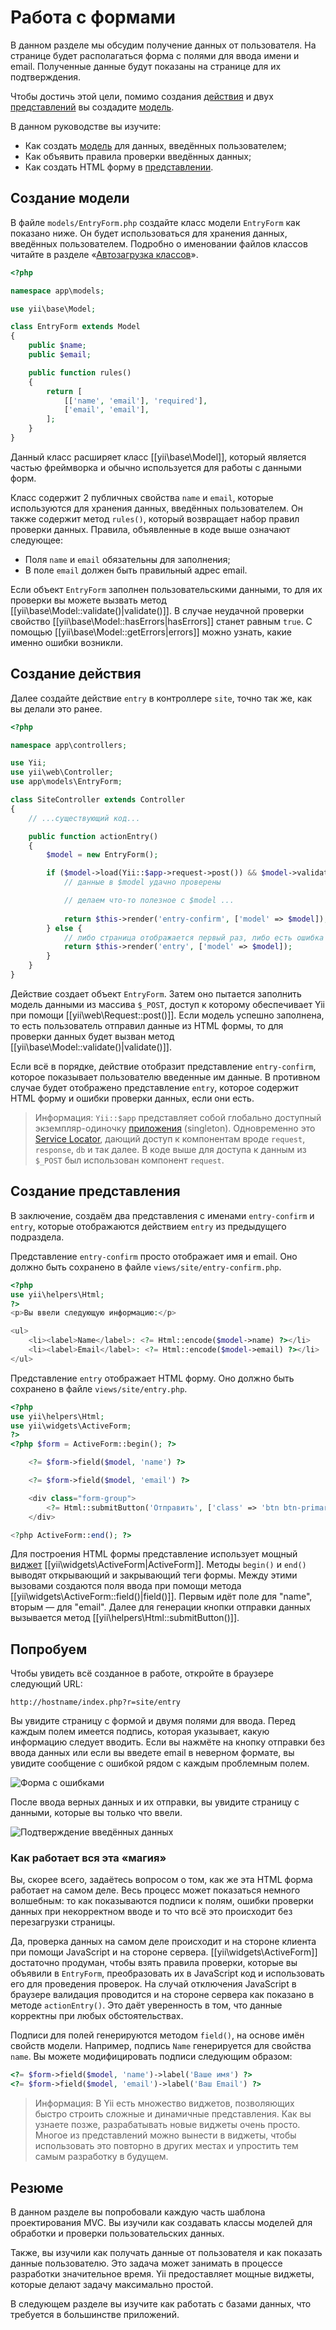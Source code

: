 Работа с формами
================

В данном разделе мы обсудим получение данных от пользователя. На странице будет располагаться форма с полями для ввода
имени и email. Полученные данные будут показаны на странице для их подтверждения.

Чтобы достичь этой цели, помимо создания [действия](structure-controllers.md) и двух [представлений](structure-views.md)
вы создадите [модель](structure-models.md).

В данном руководстве вы изучите:

* Как создать [модель](structure-models.md) для данных, введённых пользователем;
* Как объявить правила проверки введённых данных;
* Как создать HTML форму в [представлении](structure-views.md).


Создание модели <span id="creating-model"></span>
---------------------------------------------

В файле `models/EntryForm.php` создайте класс модели `EntryForm` как показано ниже. Он будет использоваться для
хранения данных, введённых пользователем. Подробно о именовании файлов классов читайте в разделе
«[Автозагрузка классов](concept-autoloading.md)».

```php
<?php

namespace app\models;

use yii\base\Model;

class EntryForm extends Model
{
    public $name;
    public $email;

    public function rules()
    {
        return [
            [['name', 'email'], 'required'],
            ['email', 'email'],
        ];
    }
}
```

Данный класс расширяет класс [[yii\base\Model]], который является частью фреймворка и обычно используется для работы
с данными форм.

Класс содержит 2 публичных свойства `name` и `email`, которые используются для хранения данных, введённых пользователем.
Он также содержит метод `rules()`, который возвращает набор правил проверки данных. Правила, объявленные в коде выше
означают следующее:

* Поля `name` и `email` обязательны для заполнения;
* В поле `email` должен быть правильный адрес email.

Если объект `EntryForm` заполнен пользовательскими данными, то для их проверки вы можете вызвать метод
[[yii\base\Model::validate()|validate()]]. В случае неудачной проверки свойство [[yii\base\Model::hasErrors|hasErrors]]
станет равным `true`. С помощью [[yii\base\Model::getErrors|errors]] можно узнать, какие именно ошибки возникли.


Создание действия <span id="creating-action"></span>
------------------------------------------------

Далее создайте действие `entry` в контроллере `site`, точно так же, как вы делали это ранее.

```php
<?php

namespace app\controllers;

use Yii;
use yii\web\Controller;
use app\models\EntryForm;

class SiteController extends Controller
{
    // ...существующий код...

    public function actionEntry()
    {
        $model = new EntryForm();

        if ($model->load(Yii::$app->request->post()) && $model->validate()) {
            // данные в $model удачно проверены

            // делаем что-то полезное с $model ...
 
            return $this->render('entry-confirm', ['model' => $model]);
        } else {
            // либо страница отображается первый раз, либо есть ошибка в данных
            return $this->render('entry', ['model' => $model]);
        }
    }
}
```

Действие создает объект `EntryForm`. Затем оно пытается заполнить модель данными из массива `$_POST`, доступ
к которому обеспечивает Yii при помощи [[yii\web\Request::post()]]. Если модель успешно заполнена, то есть пользователь
отправил данные из HTML формы, то для проверки данных будет вызван метод [[yii\base\Model::validate()|validate()]].

Если всё в порядке, действие отобразит представление `entry-confirm`, которое показывает пользователю введенные им данные.
В противном случае будет отображено представление `entry`, которое содержит HTML форму и ошибки проверки данных, если
они есть.

> Информация: `Yii::$app` представляет собой глобально доступный экземпляр-одиночку
[приложения](structure-applications.md) (singleton). Одновременно это [Service Locator](concept-service-locator.md),
дающий доступ к компонентам вроде `request`, `response`, `db` и так далее. В коде выше для доступа к данным из `$_POST`
был использован компонент `request`.


Создание представления <span id="creating-views"></span>
----------------------------------------------------

В заключение, создаём два представления с именами `entry-confirm` и `entry`, которые отображаются действием `entry` из
предыдущего подраздела.

Представление `entry-confirm` просто отображает имя и email. Оно должно быть сохранено в файле `views/site/entry-confirm.php`.

```php
<?php
use yii\helpers\Html;
?>
<p>Вы ввели следующую информацию:</p>

<ul>
    <li><label>Name</label>: <?= Html::encode($model->name) ?></li>
    <li><label>Email</label>: <?= Html::encode($model->email) ?></li>
</ul>
```

Представление `entry` отображает HTML форму. Оно должно быть сохранено в файле `views/site/entry.php`.

```php
<?php
use yii\helpers\Html;
use yii\widgets\ActiveForm;
?>
<?php $form = ActiveForm::begin(); ?>

    <?= $form->field($model, 'name') ?>

    <?= $form->field($model, 'email') ?>

    <div class="form-group">
        <?= Html::submitButton('Отправить', ['class' => 'btn btn-primary']) ?>
    </div>

<?php ActiveForm::end(); ?>
```

Для построения HTML формы представление использует мощный [виджет](structure-widgets.md) [[yii\widgets\ActiveForm|ActiveForm]].
Методы `begin()` и `end()` выводят открывающий и закрывающий теги формы. Между этими вызовами создаются поля ввода при
помощи метода [[yii\widgets\ActiveForm::field()|field()]]. Первым идёт поле для "name", вторым — для "email".
Далее для генерации кнопки отправки данных вызывается метод [[yii\helpers\Html::submitButton()]].


Попробуем <span id="trying-it-out"></span>
--------------------------------------

Чтобы увидеть всё созданное в работе, откройте в браузере следующий URL:

```
http://hostname/index.php?r=site/entry
```

Вы увидите страницу с формой и двумя полями для ввода. Перед каждым полем имеется подпись, которая указывает, какую
информацию следует вводить. Если вы нажмёте на кнопку отправки без ввода данных или если вы введете email в неверном
формате, вы увидите сообщение с ошибкой рядом с каждым проблемным полем.

![Форма с ошибками](images/start-form-validation.png)

После ввода верных данных и их отправки, вы увидите страницу с данными, которые вы только что ввели.

![Подтверждение введённых данных](images/start-entry-confirmation.png)



### Как работает вся эта «магия» <span id="magic-explained"></span>

Вы, скорее всего, задаётесь вопросом о том, как же эта HTML форма работает на самом деле. Весь процесс может показаться
немного волшебным: то как показываются подписи к полям, ошибки проверки данных при некорректном вводе и то что всё это
происходит без перезагрузки страницы.

Да, проверка данных на самом деле происходит и на стороне клиента при помощи JavaScript и на стороне сервера.
[[yii\widgets\ActiveForm]] достаточно продуман, чтобы взять правила проверки, которые вы объявили в `EntryForm`,
преобразовать их в JavaScript код и использовать его для проведения проверок. На случай отключения JavaScript в браузере
валидация проводится и на стороне сервера как показано в методе `actionEntry()`. Это даёт уверенность в том, что данные
корректны при любых обстоятельствах.

Подписи для полей генерируются методом `field()`, на основе имён свойств модели. Например, подпись `Name` генерируется
для свойства `name`. Вы можете модифицировать подписи следующим образом:

```php
<?= $form->field($model, 'name')->label('Ваше имя') ?>
<?= $form->field($model, 'email')->label('Ваш Email') ?>
```

> Информация: В Yii есть множество виджетов, позволяющих быстро строить сложные и динамичные представления.
  Как вы узнаете позже, разрабатывать новые виджеты очень просто. Многое из представлений можно вынести в виджеты, чтобы
  использовать это повторно в других местах и упростить тем самым разработку в будущем.

Резюме <span id="summary"></span>
-----------------------------

В данном разделе вы попробовали каждую часть шаблона проектирования MVC. Вы изучили как создавать классы моделей
для обработки и проверки пользовательских данных.

Также, вы изучили как получать данные от пользователя и как показать данные пользователю. Это задача может занимать в
процессе разработки значительное время. Yii предоставляет мощные виджеты, которые делают задачу максимально простой.

В следующем разделе вы изучите как работать с базами данных, что требуется в большинстве приложений.

